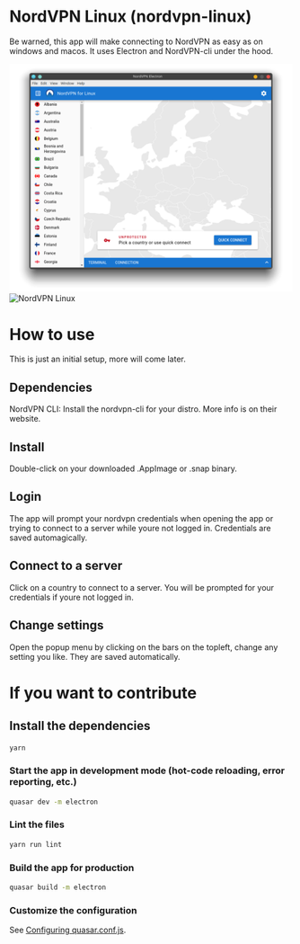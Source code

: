 # NordVPN Linux (nordvpn-linux)

Be warned, this app will make connecting to NordVPN as easy as on windows and macos. It uses Electron and NordVPN-cli under the hood.

![NordVPN Linux](/screens/Screenshot_20200413_110815.png?raw=true "Optional Title")
![NordVPN Linux](/screens/Screenshot_20200413_110856?raw=true "Optional Title")

# How to use

This is just an initial setup, more will come later.

## Dependencies
NordVPN CLI: Install the nordvpn-cli for your distro. More info is on their website.

## Install
Double-click on your downloaded .AppImage or .snap binary.

## Login
The app will prompt your nordvpn credentials when opening the app or trying to connect to a server while youre not logged in. Credentials are saved automagically.

## Connect to a server
Click on a country to connect to a server. You will be prompted for your credentials if youre not logged in.

## Change settings
Open the popup menu by clicking on the bars on the topleft, change any setting you like. They are saved automatically.

# If you want to contribute

## Install the dependencies
```bash
yarn
```

### Start the app in development mode (hot-code reloading, error reporting, etc.)
```bash
quasar dev -m electron
```

### Lint the files
```bash
yarn run lint
```

### Build the app for production
```bash
quasar build -m electron
```

### Customize the configuration
See [Configuring quasar.conf.js](https://quasar.dev/quasar-cli/quasar-conf-js).
